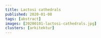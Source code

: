 ```yaml
---
title: Lactosi cathedrals
published: 2020-01-08
tags: [abstract]
images: [20200101-lactosi-cathedrals.jpg]
clusters: [arkitektur]
---
```

